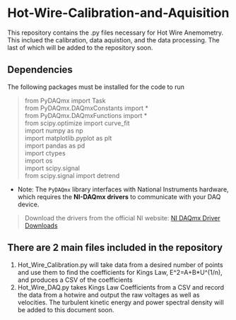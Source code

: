 # Hot-Wire-Calibration-and-Aquisition

This repository contains the .py files necessary for Hot Wire Anemometry. This inclued the calibration, data aquistion, and the data processing. The last of which will be added to the repository soon.

## Dependencies 
The following packages must be installed for the code to run

> from PyDAQmx import Task <br>
> from PyDAQmx.DAQmxConstants import * <br>
> from PyDAQmx.DAQmxFunctions import * <br>
> from scipy.optimize import curve_fit <br>
> import numpy as np <br>
> import matplotlib.pyplot as plt <br>
> import pandas as pd <br>
> import ctypes <br>
> import os <br>
> import scipy.signal <br>
> from scipy.signal import detrend <br>

* Note: The `PyDAQmx` library interfaces with National Instruments hardware, which requires the **NI-DAQmx drivers** to communicate with your DAQ device.  
> Download the drivers from the official NI website: [NI DAQmx Driver Downloads](https://www.ni.com/en-us/support/downloads/drivers/download.ni-daqmx.html)

## There are 2 main files included in the repository
1) Hot_Wire_Calibration.py will take data from a desired number of points and use them to find the coefficients for Kings Law, E^2=A+B*U^(1/n), and produces a CSV of the coefficients
2) Hot_Wire_DAQ.py takes Kings Law Coefficients from a CSV and record the data from a hotwire and output the raw voltages as well as velocities. The turbulent kinetic energy and power spectral density will be added to this document soon.
